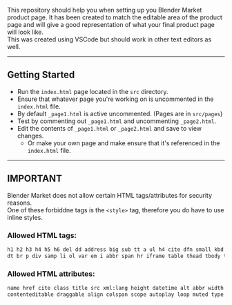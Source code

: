 This repository should help you when setting up you Blender Market product page.
It has been created to match the editable area of the product page and will
give a good representation of what your final product page will look like.  
This was created using VSCode but should work in other text editors as well.

---

## Getting Started

-   Run the `index.html` page located in the `src` directory.
-   Ensure that whatever page you're working on is uncommented in the `index.html`
    file.
-   By default `_page1.html` is active uncommented. (Pages are in `src/pages`)
-   Test by commenting out `_page1.html` and uncommenting `_page2.html`.
-   Edit the contents of `_page1.html` or `_page2.html` and save to view changes.
    -   Or make your own page
        and make ensure that it's referenced in the `index.html` file.

---

## IMPORTANT

Blender Market does not allow certain HTML tags/attributes for security reasons.  
One of these forbiddne tags is the `<style>` tag, therefore you do have to use
inline styles.

### Allowed HTML tags:

```html
h1 h2 h3 h4 h5 h6 del dd address big sub tt a ul h4 cite dfn small kbd code b ins img sup pre strong blockquote acronym
dt br p div samp li ol var em i abbr span hr iframe table thead tbody tfoot tr th td caption colgroup video source font
```

### Allowed HTML attributes:

```html
name href cite class title src xml:lang height datetime alt abbr width style target allowfullscreen frameborder
contenteditable draggable align colspan scope autoplay loop muted type controls poster color
```
